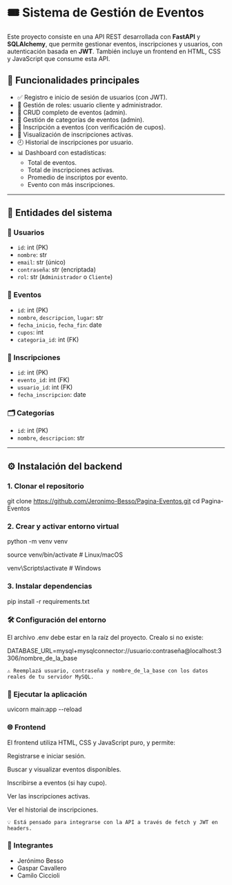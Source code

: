 ﻿# 🎟️ Sistema de Gestión de Eventos

Este proyecto consiste en una API REST desarrollada con **FastAPI** y **SQLAlchemy**, que permite gestionar eventos, inscripciones y usuarios, con autenticación basada en **JWT**. También incluye un frontend en HTML, CSS y JavaScript que consume esta API.

## 📌 Funcionalidades principales

- ✅ Registro e inicio de sesión de usuarios (con JWT).
- 🔐 Gestión de roles: usuario cliente y administrador.
- 📅 CRUD completo de eventos (admin).
- 📂 Gestión de categorías de eventos (admin).
- 📝 Inscripción a eventos (con verificación de cupos).
- 📄 Visualización de inscripciones activas.
- 🕘 Historial de inscripciones por usuario.
- 📊 Dashboard con estadísticas:
  - Total de eventos.
  - Total de inscripciones activas.
  - Promedio de inscriptos por evento.
  - Evento con más inscripciones.

---

## 🧱 Entidades del sistema

### 👤 Usuarios

- `id`: int (PK)
- `nombre`: str
- `email`: str (único)
- `contraseña`: str (encriptada)
- `rol`: str (`Administrador` o `Cliente`)

### 📅 Eventos

- `id`: int (PK)
- `nombre`, `descripcion`, `lugar`: str
- `fecha_inicio`, `fecha_fin`: date
- `cupos`: int
- `categoria_id`: int (FK)

### 📝 Inscripciones

- `id`: int (PK)
- `evento_id`: int (FK)
- `usuario_id`: int (FK)
- `fecha_inscripcion`: date

### 🗂️ Categorías

- `id`: int (PK)
- `nombre`, `descripcion`: str

---

## ⚙️ Instalación del backend

### 1. Clonar el repositorio

git clone https://github.com/Jeronimo-Besso/Pagina-Eventos.git
cd Pagina-Eventos

### 2. Crear y activar entorno virtual

python -m venv venv

source venv/bin/activate    # Linux/macOS

venv\Scripts\activate    # Windows

### 3. Instalar dependencias

pip install -r requirements.txt

### 🛠️ Configuración del entorno

El archivo .env debe estar en la raíz del proyecto. Crealo si no existe:

DATABASE_URL=mysql+mysqlconnector://usuario:contraseña@localhost:3306/nombre_de_la_base

`⚠️ Reemplazá usuario, contraseña y nombre_de_la_base con los datos reales de tu servidor MySQL.`

### 🚀 Ejecutar la aplicación

uvicorn main:app --reload

### 🌐 Frontend

El frontend utiliza HTML, CSS y JavaScript puro, y permite:

Registrarse e iniciar sesión.

Buscar y visualizar eventos disponibles.

Inscribirse a eventos (si hay cupo).

Ver las inscripciones activas.

Ver el historial de inscripciones.

`💡 Está pensado para integrarse con la API a través de fetch y JWT en headers.`

### 👥 Integrantes

- Jerónimo Besso
- Gaspar Cavallero
- Camilo Ciccioli
